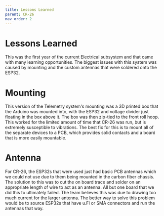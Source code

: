 ```yaml
---
title: Lessons Learned
parent: CR-26
nav_order: 2
---
```


# Lessons Learned
This was the first year of the current Electrical subsystem and that came with many learning opportunities. The biggest issues with this system was caused by mounting and the custom antennas that were soldered onto the ESP32.

# Mounting
This version of the Telemetry system's mounting was a 3D printed box that the Arduino was mounted into, with the ESP32 and voltage divider just floating in the box above it. The box was then zip-tied to the front roll hoop. This worked for the limited amount of time that CR-26 was run, but is extremely susceptible to vibrations. The best fix for this is to mount all of the separate devices to a PCB, which provides solid contacts and a board that is more easily mountable.

# Antenna
For CR-26, the ESP32s that were used just had basic PCB antennas which we could not use due to them being mounted in the carbon fiber chassis. The solution to this was to cut the on board trace and solder on an appropriate length of wire to act as an antenna. All but one board that we did this to ultimately failed. The team believes this was due to drawing too much current for the larger antenna. The better way to solve this problem would be to source ESP32s that have u.Fl or SMA connectors and run the antennas that way.